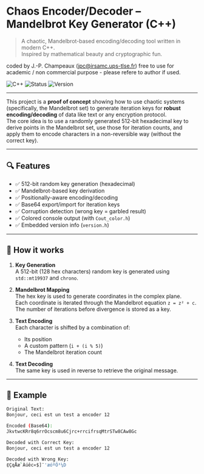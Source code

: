 #  Chaos Encoder/Decoder – Mandelbrot Key Generator (C++)


> A chaotic, Mandelbrot-based encoding/decoding tool written in modern C++.  
> Inspired by mathematical beauty and cryptographic fun.

coded by J.-P. Champeaux (jpc@irsamc.ups-tlse.fr)
free to use for academic / non commercial purpose - please refere to author if used.

![C++](https://img.shields.io/badge/C%2B%2B-17-blue) ![Status](https://img.shields.io/badge/status-stable-green) ![Version](https://img.shields.io/badge/version-1.0.0-blueviolet)

---
This project is a **proof of concept** showing how to use chaotic systems (specifically, the Mandelbrot set) to generate iteration keys for **robust encoding/decoding** of data like text or any encryption protocol.  
The core idea is to use a randomly generated 512-bit hexadecimal key to derive points in the Mandelbrot set, use those for iteration counts, and apply them to encode characters in a non-reversible way (without the correct key).

---

## 🔍 Features

- ✅ 512-bit random key generation (hexadecimal)
- ✅ Mandelbrot-based key derivation
- ✅ Positionally-aware encoding/decoding
- ✅ Base64 export/import for iteration keys
- ✅ Corruption detection (wrong key = garbled result)
- ✅ Colored console output (with `Cout_color.h`)
- ✅ Embedded version info (`version.h`)

---

## 🧬 How it works

1. **Key Generation**  
   A 512-bit (128 hex characters) random key is generated using `std::mt19937` and `chrono`.

2. **Mandelbrot Mapping**  
   The hex key is used to generate coordinates in the complex plane.  
   Each coordinate is iterated through the Mandelbrot equation `z = z² + c`.  
   The number of iterations before divergence is stored as a key.

3. **Text Encoding**  
   Each character is shifted by a combination of:
   - Its position
   - A custom pattern (`i + (i % 5)`)
   - The Mandelbrot iteration count

4. **Text Decoding**  
   The same key is used in reverse to retrieve the original message.

---

## 🧪 Example

```bash
Original Text:
Bonjour, ceci est un test a encoder 12

Encoded (Base64):
JkvtwcKRr8q6rrOcscm8u6Cjrc+rrcifrsqMtrSTw8CAw8Gc

Decoded with Correct Key:
Bonjour, ceci est un test a encoder 12

Decoded with Wrong Key:
⟪ÇqÅæ`Àúêc«$]¨'æóºÖ³¼D

